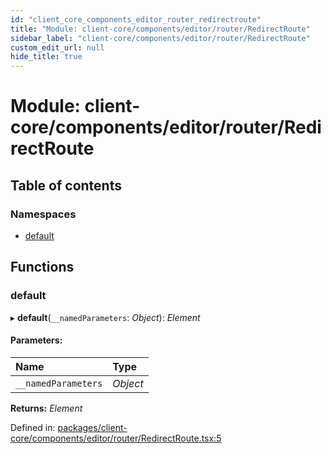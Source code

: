 ```yaml
---
id: "client_core_components_editor_router_redirectroute"
title: "Module: client-core/components/editor/router/RedirectRoute"
sidebar_label: "client-core/components/editor/router/RedirectRoute"
custom_edit_url: null
hide_title: true
---
```


# Module: client-core/components/editor/router/RedirectRoute

## Table of contents

### Namespaces

- [default](client_core_components_editor_router_redirectroute.default.md)

## Functions

### default

▸ **default**(`__namedParameters`: *Object*): *Element*

#### Parameters:

Name | Type |
:------ | :------ |
`__namedParameters` | *Object* |

**Returns:** *Element*

Defined in: [packages/client-core/components/editor/router/RedirectRoute.tsx:5](https://github.com/xr3ngine/xr3ngine/blob/9d253dc38/packages/client-core/components/editor/router/RedirectRoute.tsx#L5)
